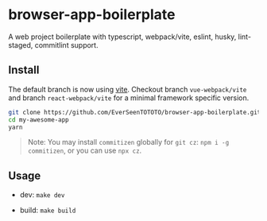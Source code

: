 # browser-app-boilerplate

A web project boilerplate with typescript, webpack/vite, eslint, husky, lint-staged, commitlint support.

## Install

The default branch is now using [vite](https://vitejs.dev/). Checkout branch `vue-webpack/vite` and branch `react-webpack/vite` for a minimal framework specific version.

```bash
git clone https://github.com/EverSeenTOTOTO/browser-app-boilerplate.git my-awesome-app --depth 1
cd my-awesome-app
yarn
```

> Note: You may install `commitizen` globally for `git cz`: `npm i -g commitizen`, or you can use `npx cz`.

## Usage

+ dev: `make dev`

+ build: `make build`
